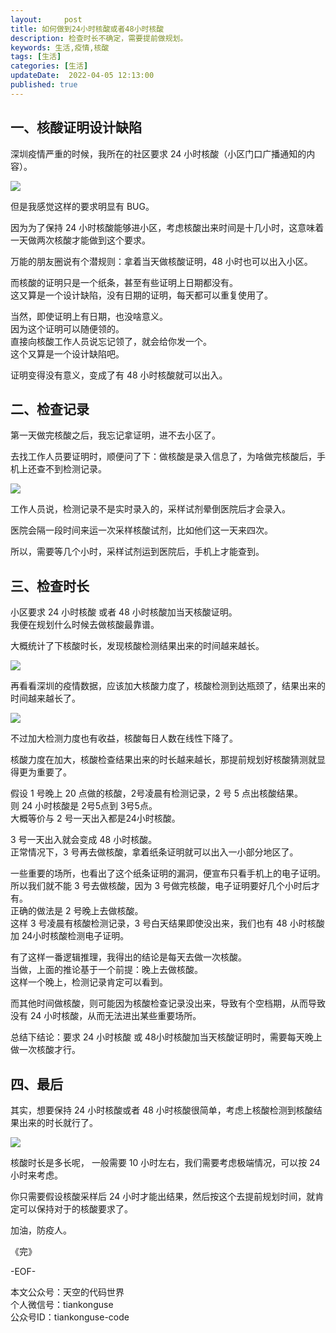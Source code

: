 ```yaml
---   
layout:     post  
title: 如何做到24小时核酸或者48小时核酸  
description: 检查时长不确定，需要提前做规划。       
keywords: 生活,疫情,核酸 
tags: [生活]    
categories: [生活]  
updateDate:  2022-04-05 12:13:00  
published: true  
---  
```



## 一、核酸证明设计缺陷  



深圳疫情严重的时候，我所在的社区要求 24 小时核酸（小区门口广播通知的内容）。  


![](https://res2022.tiankonguse.com/images/2022/04/05/001.png)


但是我感觉这样的要求明显有 BUG。  


因为为了保持 24 小时核酸能够进小区，考虑核酸出来时间是十几小时，这意味着一天做两次核酸才能做到这个要求。  



万能的朋友圈说有个潜规则：拿着当天做核酸证明，48 小时也可以出入小区。  


而核酸的证明只是一个纸条，甚至有些证明上日期都没有。  
这又算是一个设计缺陷，没有日期的证明，每天都可以重复使用了。  


当然，即使证明上有日期，也没啥意义。  
因为这个证明可以随便领的。  
直接向核酸工作人员说忘记领了，就会给你发一个。  
这个又算是一个设计缺陷吧。  


证明变得没有意义，变成了有 48 小时核酸就可以出入。  


## 二、检查记录


第一天做完核酸之后，我忘记拿证明，进不去小区了。  


去找工作人员要证明时，顺便问了下：做核酸是录入信息了，为啥做完核酸后，手机上还查不到检测记录。  


![](https://res2022.tiankonguse.com/images/2022/04/05/004.png)


工作人员说，检测记录不是实时录入的，采样试剂晕倒医院后才会录入。  


医院会隔一段时间来运一次采样核酸试剂，比如他们这一天来四次。  


所以，需要等几个小时，采样试剂运到医院后，手机上才能查到。  


## 三、检查时长  


小区要求 24 小时核酸 或者 48 小时核酸加当天核酸证明。  
我便在规划什么时候去做核酸最靠谱。  


大概统计了下核酸时长，发现核酸检测结果出来的时间越来越长。  


![](https://res2022.tiankonguse.com/images/2022/04/05/002.png)



再看看深圳的疫情数据，应该加大核酸力度了，核酸检测到达瓶颈了，结果出来的时间越来越长了。  



![](https://res2022.tiankonguse.com/images/2022/04/05/006.png)


不过加大检测力度也有收益，核酸每日人数在线性下降了。  



核酸力度在加大，核酸检查结果出来的时长越来越长，那提前规划好核酸猜测就显得更为重要了。  



假设 1 号晚上 20 点做的核酸，2号凌晨有检测记录，2 号 5 点出核酸结果。  
则 24 小时核酸是 2号5点到 3号5点。  
大概等价与 2 号一天出入都是24小时核酸。  


3 号一天出入就会变成 48 小时核酸。  
正常情况下，3 号再去做核酸，拿着纸条证明就可以出入一小部分地区了。  


一些重要的场所，也看出了这个纸条证明的漏洞，便宣布只看手机上的电子证明。  
所以我们就不能 3 号去做核酸，因为 3 号做完核酸，电子证明要好几个小时后才有。  
正确的做法是 2 号晚上去做核酸。  
这样 3 号凌晨有核酸检测记录，3 号白天结果即使没出来，我们也有 48 小时核酸加 24小时核酸检测电子证明。 


有了这样一番逻辑推理，我得出的结论是每天去做一次核酸。  
当做，上面的推论基于一个前提：晚上去做核酸。  
这样一个晚上，检测记录肯定可以看到。  


而其他时间做核酸，则可能因为核酸检查记录没出来，导致有个空档期，从而导致没有 24 小时核酸，从而无法进出某些重要场所。  


总结下结论：要求 24 小时核酸 或 48小时核酸加当天核酸证明时，需要每天晚上做一次核酸才行。  



## 四、最后  


其实，想要保持 24 小时核酸或者 48 小时核酸很简单，考虑上核酸检测到核酸结果出来的时长就行了。  


![](https://res2022.tiankonguse.com/images/2022/04/05/006.png)


核酸时长是多长呢， 一般需要 10 小时左右，我们需要考虑极端情况，可以按 24 小时来考虑。  



你只需要假设核酸采样后 24 小时才能出结果，然后按这个去提前规划时间，就肯定可以保持对于的核酸要求了。  





加油，防疫人。  


《完》  


-EOF-  



本文公众号：天空的代码世界  
个人微信号：tiankonguse  
公众号ID：tiankonguse-code  
  

